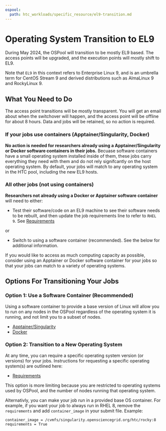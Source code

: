 ```yaml
---
ospool:
  path: htc_workloads/specific_resource/el9-transition.md
---
```


Operating System Transition to EL9
==================================

During May 2024, the OSPool will transition to be mostly EL9 based. The
access points will be upgraded, and the execution points will mostly
shift to EL9.

Note that `EL9` in this context refers to Enterprise Linux 9, and is
an umbrella term for CentOS Stream 9 and derived distributions such as 
AlmaLinux 9 and RockyLinux 9.


## What You Need to Do

The access point transitions will be mostly transparent. You will get
an email about when the switchover will happen, and the access point
will be offline for about 8 hours. Data and jobs will be retained, so no
action is required.


### If your jobs use containers (Apptainer/Singularity, Docker)

**No action is needed for researchers already using a
Apptainer/Singularity or Docker software containers in their jobs.** Becuase
software containers have a small operating system installed inside of
them, these jobs carry everything they need with them and do not rely
signifcantly on the host operating system. By default, your jobs will
match to any operating system in the HTC pool, including the new EL9
hosts.


### All other jobs (not using containers)

**Researchers not already using a Docker or Apptainer software container** will need to either:

 * Test their software/code on an EL9 machine to see their software needs to be rebuilt, and
   then update the job requirements line to refer to `RHEL 9`. See 
   [Requirements](../requirements/#requirements)

or

 * Switch to using a software container (recommended). See the below for additional information.

If you would like to access as much computing capacity as possible,
consider using an Apptainer or Docker software container for your jobs so
that your jobs can match to a variety of operating systems.


## Options For Transitioning Your Jobs

### Option 1: Use a Software Container (Recommended)

Using a software container to provide a base version of Linux will allow
you to run on any nodes in the OSPool regardless of the operating
system it is running, and not limit you to a subset of nodes.

 * [Apptainer/Singularity](../../using_software/containers-singularity/)
 * [Docker](../../using_software/containers-docker/)

### Option 2: Transition to a New Operating System

At any time, you can require a specific operating system version
(or versions) for your jobs. Instructions for requesting a specific
operating system(s) are outlined here:

 * [Requirements](../requirements/#requirements)

This option is more limiting because you are restricted to operating
systems used by OSPool, and the number of nodes running that operating
system.

Alternativly, you can make your job run in a provided base OS
container. For example, if you want your job to always run in RHEL 8,
remove the `requirements` and add `container_image` in your submit
file. Example:

    container_image = /cvmfs/singularity.opensciencegrid.org/htc/rocky:8
    requirements = True



